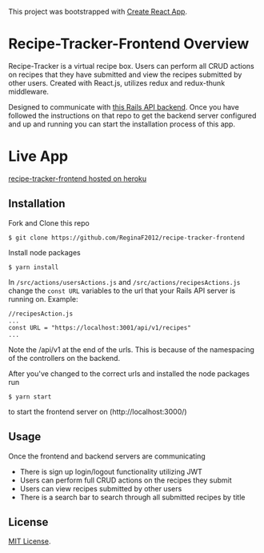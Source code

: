 This project was bootstrapped with [Create React App](https://github.com/facebook/create-react-app).

# Recipe-Tracker-Frontend Overview
Recipe-Tracker is a virtual recipe box. Users can perform all CRUD actions on recipes that they have submitted and view the recipes submitted by other users. Created with React.js, utilizes redux and redux-thunk middleware. 

Designed to communicate with [this Rails API backend](https://github.com/ReginaF2012/recipe-tracker-backend). Once you have followed the instructions on that repo to get the backend server configured and up and running you can start the installation process of this app.

# Live App
[recipe-tracker-frontend hosted on heroku](https://recipe-tracker-frontend.herokuapp.com/recipes)

## Installation
Fork and Clone this repo

```
$ git clone https://github.com/ReginaF2012/recipe-tracker-frontend
```
Install node packages
```
$ yarn install
```
In `/src/actions/usersActions.js` and `/src/actions/recipesActions.js` change the `const URL` variables to the url that your Rails API server is running on. Example:
```
//recipesAction.js
...
const URL = "https://localhost:3001/api/v1/recipes"
...
```

Note the /api/v1 at the end of the urls. This is because of the namespacing of the controllers on the backend.

After you've changed to the correct urls and installed the node packages run
```
$ yarn start
```
to start the frontend server on (http://localhost:3000/)


## Usage
Once the frontend and backend servers are communicating 
- There is sign up login/logout functionality utilizing JWT
- Users can perform full CRUD actions on the recipes they submit
- Users can view recipes submitted by other users
- There is a search bar to search through all submitted recipes by title

## License

[MIT License](https://opensource.org/licenses/MIT).